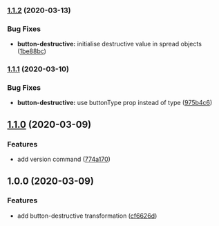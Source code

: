 ### [1.1.2](https://github.com/Sage/carbon-codemod/compare/v1.1.1...v1.1.2) (2020-03-13)


### Bug Fixes

* **button-destructive:** initialise destructive value in spread objects ([1be88bc](https://github.com/Sage/carbon-codemod/commit/1be88bcd84901d8cfcdc848b5f24064e940c1de0))

### [1.1.1](https://github.com/Sage/carbon-codemod/compare/v1.1.0...v1.1.1) (2020-03-10)


### Bug Fixes

* **button-destructive:** use buttonType prop instead of type ([975b4c6](https://github.com/Sage/carbon-codemod/commit/975b4c64f00385f392af9ac567ab699521574a5b))

## [1.1.0](https://github.com/Sage/carbon-codemod/compare/v1.0.0...v1.1.0) (2020-03-09)


### Features

* add version command ([774a170](https://github.com/Sage/carbon-codemod/commit/774a170c89476b7cd5008ff68a2b223b8358d316))

## 1.0.0 (2020-03-09)


### Features

* add button-destructive transformation ([cf6626d](https://github.com/Sage/carbon-codemod/commit/cf6626d68ac9b02a0e6d0d30b677f5f9d5852f05))
